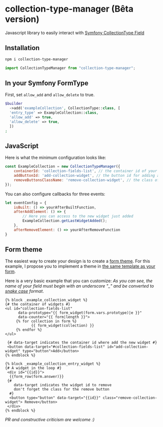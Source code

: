 # collection-type-manager (Bêta version)

Javascript library to easily interact with [Symfony CollectionType Field](https://symfony.com/doc/current/reference/forms/types/collection.html#adding-and-removing-items) 

## Installation
```bash
npm i collection-type-manager
```
```js
import CollectionTypeManager from "collection-type-manager";
```

## In your Symfony FormType
First, set `allow_add` and `allow_delete` to true.
```php
$builder  
  ->add('exampleCollection', CollectionType::class, [  
  'entry_type' => ExampleCollection::class,  
  'allow_add' => true,  
  'allow_delete' => true,  
  ])  
;
```

## JavaScript
Here is what the minimum configuration looks like:
```js
const ExampleCollection = new CollectionTypeManager({  
    containerId: 'collection-fields-list', // the container id of your collection
    addButtonId: 'add-collection-widget', // the button id for adding a widget
    removeButtonsClassName: 'remove-collection-widget', // the class of all the remove buttons
});
```
You can also configure callbacks for three events:
```js
let eventConfig = {
    isBuilt: () => yourAfterBuiltFunction,  
    afterAddElement: () => {  
        // Here you can access to the new widget just added
        ExampleCollection.getLastWidgetAdded();
    },  
    afterRemoveElement: () => yourAfterRemoveFunction
}
```

## Form theme
The easiest way to create your design is to create a [form theme](https://symfony.com/doc/current/form/form_themes.html). For this example, I propose you to implement a theme in [the same template as your form](https://symfony.com/doc/current/form/form_themes.html#creating-a-form-theme-in-the-same-template-as-the-form). 

Here is a very basic example that you can customize:
*As you can see, the name of your field must begin with an underscore "_" and be converted to [snake case](https://en.wikipedia.org/wiki/Snake_case) format*.
```twig-template
{% block _example_collection_widget %}  
{# the container of widgets #}
<ul id="collection-fields-list"  
      data-prototype="{{ form_widget(form.vars.prototype)|e }}"  
      data-counter="{{ form|length }}">  
     {% for collection in form %}  
            {{ form_widget(collection) }}  
     {% endfor %}  
</ul>  
  
 {# data-target indicates the container id where add the new widget #}
 <button data-target="#collection-fields-list" id="add-collection-widget" type="button">Add</button>  
{% endblock %}  
  
{% block _example_collection_entry_widget %}  
{# A widget in the loop #}
 <div id="{{id}}">  
  {{form_row(form.answer)}} 
 {# 
    data-target indicates the widget id to remove
    don't forget the class for the remove button
  #}
  <button type="button" data-target="{{id}}" class="remove-collection-widget"> Remove</button>  
 </div>
{% endblock %}
```
*PR and constructive criticism are welcome :)*
